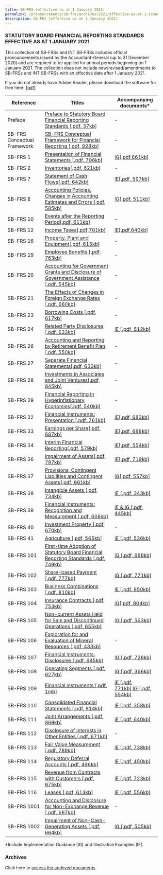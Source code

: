 ```yaml
---
title: SB-FRS (effective as at 1 January 2021)
permalink: /pronouncements/sb-frs/archives/2021/effective-as-at-1-january-2021/
description: SB-FRS (effective as at 1 January 2021)
---
```

### STATUTORY BOARD FINANCIAL REPORTING STANDARDS EFFECTIVE AS AT 1 JANUARY 2021

  

This collection of SB-FRSs and INT SB-FRSs includes official pronouncements issued by the Accountant-General (up to 31 December 2020) and are required to be applied for annual periods beginning on 1 January 2021. The collection does not include new/revised/amendments to SB-FRSs and INT SB-FRSs with an effective date after 1 January 2021.

If you do not already have Adobe Reader, please download the software for free here: [\[pdf\]](http://www.adobe.com/products/acrobat/readstep2.html)

| Reference | Titles | Accompanying documents\* |
| -------- | -------- | -------- |
| Preface | [Preface to Statutory Board Financial Reporting Standards [.pdf, 37kb] ](/files/Docs/Default%20Source/Sb%20Frs/Effective%20As%20At%201%20January%202021/sb-frs_preface.pdf) | - |
| SB-FRS Conceptual Framework | [SB-FRS Conceptual Framework for Financial Reporting [.pdf, 928kb]](/files/Docs/Default%20Source/Sb%20Frs%20Conceptual%20Framework/sb-frs-conceptual-framework-(clean).pdf) | - |
| SB-FRS 1 | [Presentation of Financial Statements [.pdf, 706kb]](/files/Docs/Default%20Source/Sb%20Frs/Effective%20As%20At%201%20January%202021/sb-frs_1_(2021).pdf) | [IG[.pdf,661kb]](/files/Docs/Default%20Source/Sb%20Frs/Effective%20As%20At%201%20January%202021/sb-frs_1_ig_(2021).pdf) |
| SB-FRS 2 | [Inventories[.pdf, 621kb]](/files/Docs/Default%20Source/Sb%20Frs/Effective%20As%20At%201%20January%202021/sb-frs_2_(2021).pdf) | - |
| SB-FRS 7 | [Statement of Cash Flows[.pdf, 642kb]](/files/Docs/Default%20Source/Sb%20Frs/Effective%20As%20At%201%20January%202021/sb-frs_7_(2021).pdf) | [IE[.pdf, 597kb]](/files/Docs/Default%20Source/Sb%20Frs/Effective%20As%20At%201%20January%202021/sb-frs_7_ie_(2021).pdf) |
| SB-FRS 8 | [Accounting Policies, Changes in Accounting Estimates and Errors [.pdf, 585kb]](/files/Docs/Default%20Source/Sb%20Frs/Effective%20As%20At%201%20January%202021/sb-frs_8_(2021).pdf) | [IG[.pdf, 511kb]](/files/Docs/Default%20Source/Sb%20Frs/Effective%20As%20At%201%20January%202021/sb-frs_8_ig_(2021).pdf) |
| SB-FRS 10 | [Events after the Reporting Period[.pdf, 611kb]](/files/Docs/Default%20Source/Sb%20Frs/Effective%20As%20At%201%20January%202021/sb-frs_10_(2021).pdf) | - |
| SB-FRS 12 | [Income Taxes[.pdf,701kb]](/files/Docs/Default%20Source/Sb%20Frs/Effective%20As%20At%201%20January%202021/sb-frs_12_(2021).pdf) | [IE[.pdf,640kb]](/files/Docs/Default%20Source/Sb%20Frs/Effective%20As%20At%201%20January%202021/sb-frs_12_ie_(2021).pdf) |
| SB-FRS 16 | [Property, Plant and Equipment[.pdf, 615kb]](/files/Docs/Default%20Source/Sb%20Frs/Effective%20As%20At%201%20January%202021/sb-frs_16_(2021).pdf) | - |
| SB-FRS 19 | [Employee Benefits [.pdf, 763kb]](/files/Docs/Default%20Source/Sb%20Frs/Effective%20As%20At%201%20January%202021/sb-frs_19_(2021).pdf) | - |
| SB-FRS 20 | [Accounting for Government Grants and Disclosure of Government Assistance [.pdf, 545kb]](/files/Docs/Default%20Source/Sb%20Frs/Effective%20As%20At%201%20January%202021/sb-frs_20_(2021).pdf) | - |
| SB-FRS 21 | [The Effects of Changes in Foreign Exchange Rates [.pdf, 660kb]](/files/Docs/Default%20Source/Sb%20Frs/Effective%20As%20At%201%20January%202021/sb-frs_21_(2021).pdf) | - |
| SB-FRS 23 | [Borrowing Costs [.pdf, 617kb]](/files/Docs/Default%20Source/Sb%20Frs/Effective%20As%20At%201%20January%202021/sb-frs_23_(2021).pdf) | - |
| SB-FRS 24 | [Related Party Disclosures [.pdf, 633kb]](/files/Docs/Default%20Source/Sb%20Frs/Effective%20As%20At%201%20January%202021/sb-frs_24_(2021).pdf) | [IE [.pdf, 612kb]](/files/Docs/Default%20Source/Sb%20Frs/Effective%20As%20At%201%20January%202021/sb-frs_24_ie_(2021).pdf) |
| SB-FRS 26 | [Accounting and Reporting by Retirement Benefit Plan [.pdf, 550kb]](/files/Docs/Default%20Source/Sb%20Frs/Effective%20As%20At%201%20January%202021/sb-frs_26_(2021).pdf) | - |
| SB-FRS 27 | [Separate Financial Statements[.pdf, 633kb]](/files/Docs/Default%20Source/Sb%20Frs/Effective%20As%20At%201%20January%202021/sb-frs_27_(2021).pdf) | - |
| SB-FRS 28 | [Investments in Associates and Joint Ventures[.pdf, 845kb]](/files/Docs/Default%20Source/Sb%20Frs/Effective%20As%20At%201%20January%202021/sb-frs_28_(2021).pdf) | - |
| SB-FRS 29 | [Financial Reporting in Hyperinflationary Economies[.pdf, 540kb]](/files/Docs/Default%20Source/Sb%20Frs/Effective%20As%20At%201%20January%202021/sb-frs_29_(2021).pdf) | - |
| SB-FRS 32 | [Financial Instruments: Presentation [.pdf, 761kb]](/files/Docs/Default%20Source/Sb%20Frs/Effective%20As%20At%201%20January%202021/sb-frs_32_(2021).pdf) | [IE[.pdf, 683kb]](/files/Docs/Default%20Source/Sb%20Frs/Effective%20As%20At%201%20January%202021/sb-frs_32_ie_(2021).pdf) |
| SB-FRS 33 | [Earnings per Share[.pdf, 687kb]](/files/Docs/Default%20Source/Sb%20Frs/Effective%20As%20At%201%20January%202021/sb-frs_33_(2021).pdf) | [IE[.pdf, 688kb]](/files/Docs/Default%20Source/Sb%20Frs/Effective%20As%20At%201%20January%202021/sb-frs_33_ie_(2021).pdf) |
| SB-FRS 34 | [Interim Financial Reporting[.pdf, 579kb]](/files/Docs/Default%20Source/Sb%20Frs/Effective%20As%20At%201%20January%202021/sb-frs_34_(2021).pdf) | [IE[.pdf, 554kb]](/files/Docs/Default%20Source/Sb%20Frs/Effective%20As%20At%201%20January%202021/sb-frs_34_ie_(2021).pdf) |
| SB-FRS 36 | [Impairment of Assets[.pdf, 797kb]](/files/Docs/Default%20Source/Sb%20Frs/Effective%20As%20At%201%20January%202021/sb-frs_36_(2021).pdf) | [IE[.pdf, 719kb]](/files/Docs/Default%20Source/Sb%20Frs/Effective%20As%20At%201%20January%202021/sb-frs_36_ie_(2021).pdf) |
| SB-FRS 37 | [Provisions, Contingent Liabilities and Contingent Assets[.pdf, 661kb]](/files/Docs/Default%20Source/Sb%20Frs/Effective%20As%20At%201%20January%202021/sb-frs_37_(2021).pdf) | [IG[.pdf, 557kb]](/files/Docs/Default%20Source/Sb%20Frs/Effective%20As%20At%201%20January%202021/sb-frs_37_ig_(2021).pdf) |
| SB-FRS 38 | [Intangible Assets [.pdf, 734kb]](/files/Docs/Default%20Source/Sb%20Frs/Effective%20As%20At%201%20January%202021/sb-frs_38_(2021).pdf) | [IE [.pdf, 343kb]](/files/Docs/Default%20Source/Sb%20Frs/Effective%20As%20At%201%20January%202021/sb-frs_38_ie_(2021).pdf) |
| SB-FRS 39 | [Financial Instruments: Recognition and Measurement [.pdf, 606kb]](/files/Docs/Default%20Source/Sb%20Frs/Effective%20As%20At%201%20January%202021/sb-frs_39_(2021).pdf) | [IE & IG [.pdf, 445kb]](/files/Docs/Default%20Source/Sb%20Frs/Effective%20As%20At%201%20January%202021/sb-frs_39_ie_ig_(2021).pdf) |
| SB-FRS 40 | [Investment Property [.pdf, 670kb]](/files/Docs/Default%20Source/Sb%20Frs/Effective%20As%20At%201%20January%202021/sb-fr_40_(2021).pdf) | - |
| SB-FRS 41 | [Agriculture [.pdf, 565kb]](/files/Docs/Default%20Source/Sb%20Frs/Effective%20As%20At%201%20January%202021/sb-frs_41_(2021).pdf) | [IE [.pdf, 536kb]](/files/Docs/Default%20Source/Sb%20Frs/Effective%20As%20At%201%20January%202021/sb-frs_41_ie_(2021).pdf) |
| SB-FRS 101 | [First-time Adoption of Statutory Board Financial Reporting Standards [.pdf, 749kb]](/files/Docs/Default%20Source/Sb%20Frs/Effective%20As%20At%201%20January%202021/sb-frs_101_(2021).pdf) | [IG [.pdf, 686kb]](/files/Docs/Default%20Source/Sb%20Frs/Effective%20As%20At%201%20January%202021/sb-frs_101_ig_(2021).pdf) |
| SB-FRS 102 | [Share-based Payment [.pdf, 777kb]](/files/Docs/Default%20Source/Sb%20Frs/Effective%20As%20At%201%20January%202021/sb-frs_102_(2021).pdf) | [IG [.pdf, 771kb]](/files/Docs/Default%20Source/Sb%20Frs/Effective%20As%20At%201%20January%202021/sb-frs_102_ig_(2021).pdf) |
| SB-FRS 103 | [Business Combinations [.pdf, 810kb]](/files/Docs/Default%20Source/Sb%20Frs/Effective%20As%20At%201%20January%202021/sb-frs_103_(2021).pdf) | [IE [.pdf, 850kb]](/files/Docs/Default%20Source/Sb%20Frs/Effective%20As%20At%201%20January%202021/sb-frs_103_ie_(2021).pdf) |
| SB-FRS 104 | [Insurance Contracts [.pdf, 753kb]](/files/Docs/Default%20Source/Sb%20Frs/Effective%20As%20At%201%20January%202021/sb-frs_104_(2021).pdf) | [IG[.pdf, 804kb]](/files/Docs/Default%20Source/Sb%20Frs/Effective%20As%20At%201%20January%202021/sb-frs_104_ig_(2021).pdf) |
| SB-FRS 105 | [Non-current Assets Held for Sale and Discontinued Operations [.pdf, 655kb]](/files/Docs/Default%20Source/Sb%20Frs/Effective%20As%20At%201%20January%202021/sb-frs_105_(2021).pdf) | [IG [.pdf, 563kb]](/files/Docs/Default%20Source/Sb%20Frs/Effective%20As%20At%201%20January%202021/sb-frs_105_ig_(2021).pdf) |
| SB-FRS 106 | [Exploration for and Evaluation of Mineral Resources [.pdf, 433kb]](/files/Docs/Default%20Source/Sb%20Frs/Effective%20As%20At%201%20January%202021/sb-frs_106_(2021).pdf) | - |
| SB-FRS 107 | [Financial Instruments: Disclosures [.pdf, 645kb]](/files/Docs/Default%20Source/Sb%20Frs/Effective%20As%20At%201%20January%202021/sb-frs_107_(2021).pdf) | [IG [.pdf, 726kb]](/files/Docs/Default%20Source/Sb%20Frs/Effective%20As%20At%201%20January%202021/sb-frs_107_ig_(2021).pdf) |
| SB-FRS 108 | [Operating Segments [.pdf, 627kb]](/files/Docs/Default%20Source/Sb%20Frs/Effective%20As%20At%201%20January%202021/sb-frs_108_(2021).pdf) | [IG [.pdf, 366kb]](/files/Docs/Default%20Source/Sb%20Frs/Effective%20As%20At%201%20January%202021/sb-frs_108_ig_(2021).pdf) |
| SB-FRS 109 | [Financial Instruments [.pdf, 1mb]](/files/Docs/Default%20Source/Sb%20Frs/Effective%20As%20At%201%20January%202021/sb-frs_109_(2021).pdf) | [IE [.pdf, 771kb]](/files/Docs/Default%20Source/Sb%20Frs/Effective%20As%20At%201%20January%202021/sb-frs_109_ie_(2021).pdf),[IG [.pdf, 554kb]](/files/Docs/Default%20Source/Sb%20Frs/Effective%20As%20At%201%20January%202021/sb-frs_109_ig_(2021).pdf) |
| SB-FRS 110 | [Consolidated Financial Statements [.pdf, 814kb]](/files/Docs/Default%20Source/Sb%20Frs/Effective%20As%20At%201%20January%202021/sb-frs_110_(2021).pdf) | [IE [.pdf, 358kb]](/files/Docs/Default%20Source/Sb%20Frs/Effective%20As%20At%201%20January%202021/sb-frs_110_ie_(2021).pdf) |
| SB-FRS 111 | [Joint Arrangements [.pdf, 869kb]](/files/Docs/Default%20Source/Sb%20Frs/Effective%20As%20At%201%20January%202021/sb-frs_111_(2021).pdf) | [IE [.pdf, 640kb]](/files/Docs/Default%20Source/Sb%20Frs/Effective%20As%20At%201%20January%202021/sb-frs_111_ie_(2021).pdf) |
| SB-FRS 112 | [Disclosure of Interests in Other Entities [.pdf, 671kb]](/files/Docs/Default%20Source/Sb%20Frs/Effective%20As%20At%201%20January%202021/sb-frs_112_(2021).pdf) | - |
| SB-FRS 113 | [Fair Value Measurement [.pdf, 789kb]](/files/Docs/Default%20Source/Sb%20Frs/Effective%20As%20At%201%20January%202021/sb-frs_113_(2021).pdf) | [IE [.pdf, 738kb]](/files/Docs/Default%20Source/Sb%20Frs/Effective%20As%20At%201%20January%202021/sb-frs_113_ie_(2021).pdf) |
| SB-FRS 114 | [Regulatory Deferral Accounts [.pdf, 496kb]](/files/Docs/Default%20Source/Sb%20Frs/Effective%20As%20At%201%20January%202021/sb-frs_114_(2021).pdf) | [IE [.pdf, 450kb]](/files/Docs/Default%20Source/Sb%20Frs/Effective%20As%20At%201%20January%202021/sb-frs_114_ie_(2021).pdf) |
| SB-FRS 115 | [Revenue from Contracts with Customers [.pdf, 675kb]](/files/Docs/Default%20Source/Sb%20Frs/Effective%20As%20At%201%20January%202021/sb-frs_115_(2021).pdf) | [IE [.pdf, 723kb]](/files/Docs/Default%20Source/Sb%20Frs/Effective%20As%20At%201%20January%202021/sb-frs_115_ie_(2021).pdf) |
| SB-FRS 116 | [Leases [.pdf, 613kb]](/files/Docs/Default%20Source/Sb%20Frs/Effective%20As%20At%201%20January%202021/sb-frs_116_(2021).pdf) | [IE [.pdf, 556kb]](/files/Docs/Default%20Source/Sb%20Frs/Effective%20As%20At%201%20January%202021/sb-frs_116_ie_(2021).pdf) |
| SB-FRS 1001 | [Accounting and Disclosure for Non-Exchange Revenue [.pdf, 697kb]](/files/Docs/Default%20Source/Sb%20Frs/Effective%20As%20At%201%20January%202021/Item%201-SB-FRS_1001_(2021).pdf) | - |
| SB-FRS 1002 | [Impairment of Non-Cash-Generating Assets [.pdf, 664kb]](/files/Docs/Default%20Source/Sb%20Frs/Effective%20As%20At%201%20January%202021/Item%202-SB-FRS_1002_(2021).pdf) | [IG [.pdf, 505kb]](/files/Docs/Default%20Source/Sb%20Frs/Effective%20As%20At%201%20January%202021/sb-frs_1002_ig_(2021).pdf) |

\*Include Implementation Guidance (IG) and Illustrative Examples (IE).  

### Archives 

Click here to [access the archived documents](/pronouncements/sb-frs/archives/).